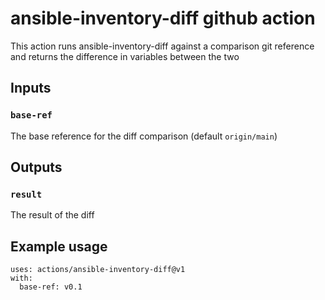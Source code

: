 # ansible-inventory-diff github action

This action runs ansible-inventory-diff against a comparison
git reference and returns the difference in variables between
the two

## Inputs

### `base-ref`

The base reference for the diff comparison (default `origin/main`)

## Outputs

### `result`

The result of the diff

## Example usage

```
uses: actions/ansible-inventory-diff@v1
with:
  base-ref: v0.1
```
